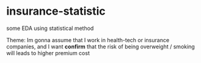 # insurance-statistic
some EDA using statistical method


Theme:
Im gonna assume that I work in health-tech or insurance companies, and I want **confirm** that the risk of being overweight / smoking will leads to higher premium cost
